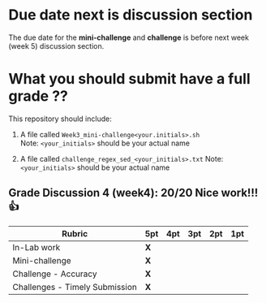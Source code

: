 # Due date next is discussion section

The due date for the **mini-challenge** and **challenge** is before 
next week (week 5) discussion section. 

# What you should submit have a full grade ??
This repository should include:
1. A file called `Week3_mini-challenge<your.initials>.sh`  
Note: `<your_initials>` should be your actual name
 
2. A file called `challenge_regex_sed_<your_initials>.txt`
Note: `<your_initials>` should be your actual name

## Grade Discussion 4 (week4): 20/20 Nice work!!! :thumbsup:

| **Rubric** | **5pt** | **4pt** | **3pt** | **2pt** | **1pt** |
| --- | ---| --- | --- | --- | --- |
| In-Lab work | **X** | | | |
| Mini-challenge | **X** | | | |
| Challenge - Accuracy | **X** | | | |
| Challenges - Timely Submission | **X** | | | |
